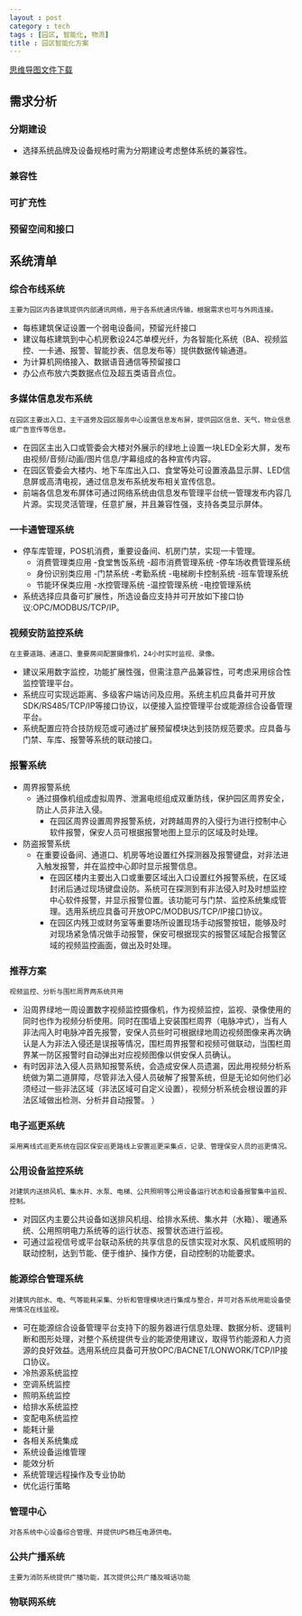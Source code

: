 ```yaml
---
layout : post
category : tech
tags : [园区, 智能化, 物流]
title : 园区智能化方案
---
```

[思维导图文件下载](https://docs.google.com/file/d/0B1DrsqrLRzeITG03OXphM2R1eXc/edit?usp=sharing)

## 需求分析


### 分期建设

- 选择系统品牌及设备规格时需为分期建设考虑整体系统的兼容性。

### 兼容性


### 可扩充性


### 预留空间和接口


## 系统清单


### 综合布线系统

	主要为园区内各建筑提供内部通讯网络，用于各系统通讯传输，根据需求也可与外网连接。
- 每栋建筑保证设置一个弱电设备间，预留光纤接口
- 建议每栋建筑到中心机房敷设24芯单模光纤，为各智能化系统（BA、视频监控、一卡通、报警、智能抄表、信息发布等）提供数据传输通道。 
- 为计算机网络接入、数据语音通信等预留接口
- 办公点布放六类数据点位及超五类语音点位。

### 多媒体信息发布系统

	在园区主要出入口、主干道旁及园区服务中心设置信息发布屏，提供园区信息、天气、物业信息或广告宣传等信息。 
- 在园区主出入口或管委会大楼对外展示的绿地上设置一块LED全彩大屏，发布由视频/音频/动画/图片信息/字幕组成的各种宣传内容。
- 在园区管委会大楼内、地下车库出入口、食堂等处可设置液晶显示屏、LED信息屏或高清电视，通过信息发布系统发布相关宣传信息。
- 前端各信息发布屏体可通过网络系统由信息发布管理平台统一管理发布内容几片源。实现灵活管理，任意扩展，并且兼容性强，支持各类显示屏体。 

### 一卡通管理系统

- 停车库管理，POS机消费，重要设备间、机房门禁，实现一卡管理。
	- 消费管理类应用
	  -食堂售饭系统
	  -超市消费管理系统
	  -停车场收费管理系统
    - 身份识别类应用
	  -门禁系统
	  -考勤系统
	  -电梯刷卡控制系统
	  -班车管理系统
    - 节能环保类应用
	  -水控管理系统
	  -温控管理系统
	  -电控管理系统
- 系统选择应具备可扩展性，所选设备应支持并可开放如下接口协议:OPC/MODBUS/TCP/IP。

### 视频安防监控系统

	在主要道路、通道口、重要房间配置摄像机，24小时实时监视、录像。 
- 建议采用数字监控，功能扩展性强，但需注意产品兼容性，可考虑采用综合性监控管理平台。 
- 系统应可实现远距离、多级客户端访问及应用。系统主机应具备并可开放SDK/RS485/TCP/IP等接口协议，以便接入监控管理平台或能源综合设备管理平台。 
- 系统配置应符合技防规范或可通过扩展预留模块达到技防规范要求。应具备与门禁、车库、报警等系统的联动接口。 

### 报警系统

- 周界报警系统
    - 通过摄像机组成虚拟周界、泄漏电缆组成双重防线，保护园区周界安全，防止人员非法入侵。
		- 在园区周界设置周界报警系统，对跨越周界的入侵行为进行控制中心软件报警，保安人员可根据报警地图上显示的区域及时处理。 
- 防盗报警系统
    - 在重要设备间、通道口、机房等地设置红外探测器及报警键盘，对非法进入触发报警，并在监控中心即时显示报警信息。 
		- 在园区楼内主要出入口或重要区域出入口设置红外报警系统，在区域封闭后通过现场键盘设防。系统可在探测到有非法侵入时及时想监控中心软件报警，并显示报警位置。该功能可与门禁、监控系统集成管理。选用系统应具备可开放OPC/MODBUS/TCP/IP接口协议。 
		- 在园区内残卫或财务室等重要场所设置现场手动报警按钮，能够及时对现场紧急情况做手动报警，保安可根据现实的报警区域配合报警区域的视频监控画面，做出及时处理。

### 推荐方案

	视频监控、分析与围栏周界两系统共用
- 沿周界绿地一周设置数字视频监控摄像机，作为视频监控，监视、录像使用的同时也作为视频分析使用。同时在围墙上安装围栏周界（电脉冲式），当有人非法闯入时电脉冲首先报警，安保人员些时可根据绿地周边视频图像来再次确认是人为非法入侵还是误报等情况，围栏周界报警和视频可做联动，当围栏周界某一防区报警时自动弹出对应视频图像以供安保人员确认。 
- 有时因非法入侵人员熟知报警系统，会造成安保人员遗漏，因此用视频分析系统做为第二道屏障，尽管非法入侵人员破解了报警系统，但是无论如何他们必须经过一些非法区域（非法区域可自定义设置），视频分析系统会根设置的非法区域做出检测、分析并自动报警。 ）

### 电子巡更系统

	采用离线式巡更系统在园区保安巡更路线上安置巡更采集点，记录、管理保安人员的巡更情况。

### 公用设备监控系统

	对建筑内送排风机、集水井、水泵、电梯、公共照明等公用设备运行状态和设备报警集中监视、控制。
- 对园区内主要公共设备如送排风机组、给排水系统、集水井（水箱）、暖通系统、公用照明电力系统等的运行状态、报警状态进行监视。 
- 可通过监视信号或平台联动系统的共享信息的反馈实现对水泵、风机或照明的联动控制，达到节能、便于维护、操作方便，自动控制的功能要求。

### 能源综合管理系统

	对建筑内部水、电、气等能耗采集、分析和管理模块进行集成与整合，并可对各系统用能设备使用情况在线监视。
- 可在能源综合设备管理平台支持下的服务器进行信息处理、数据分析、逻辑判断和图形处理，对整个系统提供专业的能源使用建议，取得节约能源和人力资源的良好效益。选用系统应具备可开放OPC/BACNET/LONWORK/TCP/IP接口协议。 
- 冷热源系统监控 
- 空调系统监控
- 照明系统监控
-  给排水系统监控 
- 变配电系统监控 
- 能耗计量
- 各相关系统集成
- 系统设备运维管理
- 能效分析
- 系统管理远程操作及专业协助 
- 优化运行策略

### 管理中心

	对各系统中心设备综合管理、并提供UPS稳压电源供电。

### 公共广播系统

	主要为消防系统提供广播功能，其次提供公共广播及喊话功能

### 物联网系统
